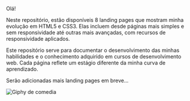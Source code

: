 
Olá!

Neste repositório, estão disponíveis 8 landing pages que mostram minha evolução em HTML5 e CSS3. Elas incluem desde páginas mais simples e sem responsividade até outras mais avançadas, com recursos de responsividade aplicados.

Este repositório serve para documentar o desenvolvimento das minhas habilidades e o conhecimento adquirido em cursos de desenvolvimento web. Cada página reflete um estágio diferente da minha curva de aprendizado.

Serão adicionadas mais landing pages em breve...

![Giphy de comedia](https://media.giphy.com/media/ZfK4cXKJTTay1Ava29/giphy.gif?cid=82a1493bih0g1vpieqrv6qnatxw2ry0q3yc63seeh2i8uqt3&ep=v1_gifs_trending&rid=giphy.gif&ct=g)
